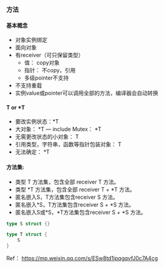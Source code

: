 ### 方法
#### 基本概念
- 对象实例绑定
- 面向对象
- 有receiver（可只保留类型）
    - 值： copy对象
    - 指针： 不copy，引用
    - 多级pointer不支持
- 不支持重载
- 实例value或pointer可以调用全部的方法，编译器会自动转换

#### T or *T
- 要改实例状态：*T
- 大对象： *T
— include Mutex： *T
- 无需更改状态的小对象： T
- 引用类型，字符串，函数等指针包装对象： T
- 无法确定： *T

#### 方法集: 
- 类型 T 方法集，包含全部 receiver T 方法。
- 类型 *T 方法集，包含全部 receiver T + *T 方法。
- 匿名嵌入S，T方法集包含receiver S 方法。
- 匿名嵌入*S，T方法集包含receiver S + *S 方法。
- 匿名嵌入S或*S，*T方法集包含receiver S + *S 方法。

```go
type S struct {}

type T struct {
    S
}
```


Ref： https://mp.weixin.qq.com/s/ESw8td1ipqgqvfJ0c7A4cg
